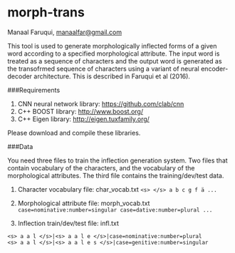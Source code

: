 # morph-trans
Manaal Faruqui, manaalfar@gmail.com

This tool is used to generate morphologically inflected forms of a given word according to a specified morphological attribute. The input word is treated as a sequence of characters and the output word is generated as the transofrmed sequence of characters using a variant of neural encoder-decoder architecture. This is described in Faruqui et al (2016).

###Requirements

1. CNN neural network library: https://github.com/clab/cnn
2. C++ BOOST library: http://www.boost.org/
3. C++ Eigen library: http://eigen.tuxfamily.org/

Please download and compile these libraries.

###Data

You need three files to train the inflection generation system. Two files that contain vocabulary of the characters, and the vocabulary of the morphological attributes. The third file contains the training/dev/test data.

1. Character vocabulary file: char_vocab.txt
```<s> </s> a b c g f ä ...```

2. Morphological attribute file: morph_vocab.txt
```case=nominative:number=singular case=dative:number=plural ...```

3. Inflection train/dev/test file: infl.txt
```<s> a a l </s>|<s> a a l </s>|case=nominative:number=singular
<s> a a l </s>|<s> a a l e </s>|case=nominative:number=plural
<s> a a l </s>|<s> a a l e s </s>|case=genitive:number=singular
```
